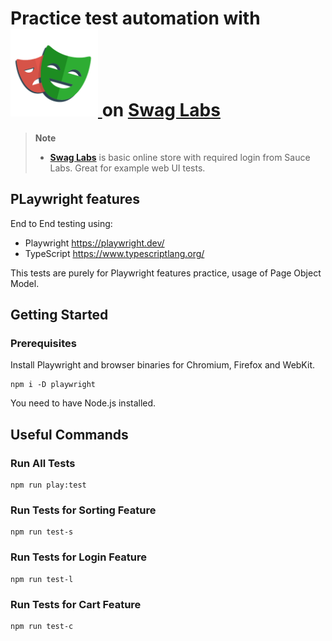 <h1>
  Practice test automation with <a href="https://playwright.dev/"> <img width="140" alt="Playwright Logo" src="https://raw.githubusercontent.com/github/explore/60cd2530141f67f07a947fa2d310c482e287e387/topics/playwright/playwright.png" /> </a> on <a href="https://www.saucedemo.com/">Swag Labs</a>
</h1>

> **Note**
>
> +  **<a href="https://www.saucedemo.com/">Swag Labs</a>** is basic online store with required login from Sauce Labs. Great for example web UI tests.
>
## PLaywright features
End to End testing using:

- Playwright https://playwright.dev/
- TypeScript https://www.typescriptlang.org/

This tests are purely for Playwright features practice, usage of Page Object Model.

## Getting Started

### Prerequisites
Install Playwright and browser binaries for Chromium, Firefox and WebKit.
```shell
npm i -D playwright
```
You need to have Node.js installed.

## Useful Commands

### Run All Tests

```shell
npm run play:test
```
### Run Tests for Sorting Feature
```shell
npm run test-s
```
### Run Tests for Login Feature
```shell
npm run test-l
```
### Run Tests for Cart Feature
```shell
npm run test-c
```